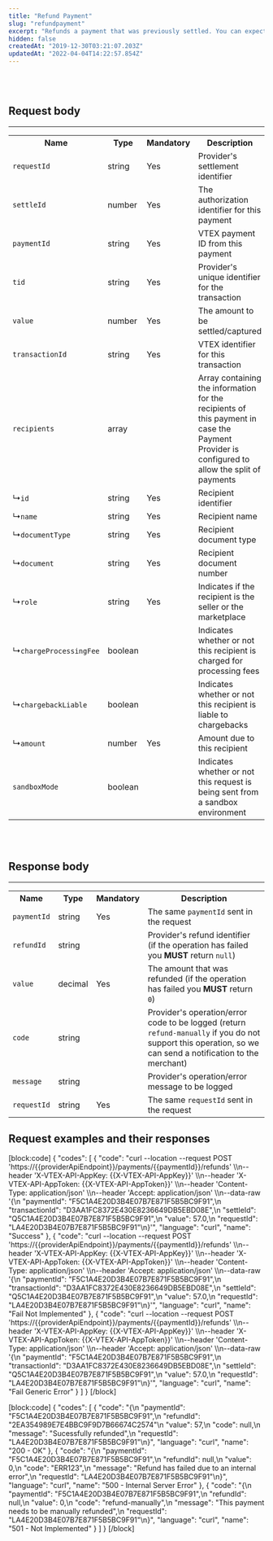 ```yaml
---
title: "Refund Payment"
slug: "refundpayment"
excerpt: "Refunds a payment that was previously settled. You can expect partial refunds."
hidden: false
createdAt: "2019-12-30T03:21:07.203Z"
updatedAt: "2022-04-04T14:22:57.854Z"
---
```

<br></br>

## Request body
---

<table>
    <tr>
        <th>Name</th>
        <th>Type</th>
        <th>Mandatory</th>
        <th>Description</th>
    </tr>
      <tr>
        <td><code>requestId</code></td>
        <td>string</td>
        <td>Yes</td>
        <td>Provider's settlement identifier</td>
    </tr>
      <tr>
        <td><code>settleId</code></td>
        <td>number</td>
        <td>Yes</td>
        <td>The authorization identifier for this payment</td>
    </tr>
    <tr>
        <td><code>paymentId</code></td>
        <td>string</td>
        <td>Yes</td>
        <td>VTEX payment ID from this payment</td>
    </tr>
      <tr>
        <td><code>tid</code></td>
        <td>string</td>
        <td>Yes</td>
        <td>Provider's unique identifier for the transaction</td>
    </tr>
    <tr>
        <td><code>value</code></td>
        <td>number</td>
        <td>Yes</td>
        <td>The amount to be settled/captured</td>
    </tr>
      <tr>
        <td><code>transactionId</code></td>
        <td>string</td>
        <td>Yes</td>
        <td>VTEX identifier for this transaction</td>
    </tr>
      <tr>
        <td><code>recipients</code></td>
        <td>array</td>
        <td></td>
        <td>Array containing the information for the recipients of this payment in case the Payment Provider is configured to allow the split of payments</td>
    </tr>
     <tr>
        <td>&#x21B3;<code>id</code></td>
        <td>string</td>
        <td>Yes</td>
        <td>Recipient identifier</td>
    </tr>
    <tr>
        <td>&#x21B3;<code>name</code></td>
        <td>string</td>
        <td>Yes</td>
        <td>Recipient name</td>
    </tr>
     <tr>
        <td>&#x21B3;<code>documentType</code></td>
        <td>string</td>
        <td>Yes</td>
        <td>Recipient document type</td>
    </tr>
       <tr>
        <td>&#x21B3;<code>document</code></td>
        <td>string</td>
        <td>Yes</td>
        <td>Recipient document number</td>
    </tr>
    <tr>
        <td>&#x21B3;<code>role</code></td>
        <td>string</td>
        <td>Yes</td>
        <td>Indicates if the recipient is the seller or the marketplace</td>
    </tr>
     <tr>
        <td>&#x21B3;<code>chargeProcessingFee</code></td>
        <td>boolean</td>
        <td></td>
        <td>Indicates whether or not this recipient is charged for processing fees</td>
    </tr>
     <tr>
        <td>&#x21B3;<code>chargebackLiable</code></td>
        <td>boolean</td>
        <td></td>
        <td>Indicates whether or not this recipient is liable to chargebacks</td>
    </tr>
     <tr>
        <td>&#x21B3;<code>amount</code></td>
        <td>number</td>
        <td>Yes</td>
        <td>Amount due to this recipient</td>
    </tr>
     <tr>
        <td><code>sandboxMode</code></td>
        <td>boolean</td>
        <td></td>
        <td>Indicates whether or not this request is being sent from a sandbox environment</td>
    </tr>
</table>

<br></br>

## Response body
---

<table>
    <tr>
        <th>Name</th>
        <th>Type</th>
        <th>Mandatory</th>
        <th>Description</th>
    </tr>
    <tr>
        <td><code>paymentId</code></td>
        <td>string</td>
        <td>Yes</td>
        <td>The same <code>paymentId</code> sent in the request</td>
    </tr>
    <tr>
        <td><code>refundId</code></td>
        <td>string</td>
        <td></td>
        <td>Provider's refund identifier (if the operation has failed you <strong>MUST</strong> return <code>null</code>)</td>
    </tr>
    <tr>
        <td><code>value</code></td>
        <td>decimal</td>
        <td>Yes</td>
        <td>The amount that was refunded (if the operation has failed you <strong>MUST</strong> return <code>0</code>)</td>
    </tr>
    <tr>
        <td><code>code</code></td>
        <td>string</td>
        <td></td>
        <td>Provider's operation/error code to be logged (return <code>refund-manually</code> if you do not support this operation, so we can send a notification to the merchant)</td>
    </tr>
    <tr>
        <td><code>message</code></td>
        <td>string</td>
        <td></td>
        <td>Provider's operation/error message to be logged</td>
    </tr>
    <tr>
        <td><code>requestId</code></td>
        <td>string</td>
        <td>Yes</td>
        <td>The same <code>requestId</code> sent in the request</td>
    </tr>
</table>

## Request examples and their responses
[block:code]
{
  "codes": [
    {
      "code": "curl --location --request POST 'https://{{providerApiEndpoint}}/payments/{{paymentId}}/refunds' \\\n--header 'X-VTEX-API-AppKey: {{X-VTEX-API-AppKey}}' \\\n--header 'X-VTEX-API-AppToken: {{X-VTEX-API-AppToken}}' \\\n--header 'Content-Type: application/json' \\\n--header 'Accept: application/json' \\\n--data-raw '{\n    \"paymentId\": \"F5C1A4E20D3B4E07B7E871F5B5BC9F91\",\n    \"transactionId\": \"D3AA1FC8372E430E8236649DB5EBD08E\",\n    \"settleId\": \"Q5C1A4E20D3B4E07B7E871F5B5BC9F91\",\n    \"value\": 57.0,\n    \"requestId\": \"LA4E20D3B4E07B7E871F5B5BC9F91\"\n}'",
      "language": "curl",
      "name": "Success"
    },
    {
      "code": "curl --location --request POST 'https://{{providerApiEndpoint}}/payments/{{paymentId}}/refunds' \\\n--header 'X-VTEX-API-AppKey: {{X-VTEX-API-AppKey}}' \\\n--header 'X-VTEX-API-AppToken: {{X-VTEX-API-AppToken}}' \\\n--header 'Content-Type: application/json' \\\n--header 'Accept: application/json' \\\n--data-raw '{\n    \"paymentId\": \"F5C1A4E20D3B4E07B7E871F5B5BC9F91\",\n    \"transactionId\": \"D3AA1FC8372E430E8236649DB5EBD08E\",\n    \"settleId\": \"Q5C1A4E20D3B4E07B7E871F5B5BC9F91\",\n    \"value\": 57.0,\n    \"requestId\": \"LA4E20D3B4E07B7E871F5B5BC9F91\"\n}'",
      "language": "curl",
      "name": "Fail Not Implemented"
    },
    {
      "code": "curl --location --request POST 'https://{{providerApiEndpoint}}/payments/{{paymentId}}/refunds' \\\n--header 'X-VTEX-API-AppKey: {{X-VTEX-API-AppKey}}' \\\n--header 'X-VTEX-API-AppToken: {{X-VTEX-API-AppToken}}' \\\n--header 'Content-Type: application/json' \\\n--header 'Accept: application/json' \\\n--data-raw '{\n    \"paymentId\": \"F5C1A4E20D3B4E07B7E871F5B5BC9F91\",\n    \"transactionId\": \"D3AA1FC8372E430E8236649DB5EBD08E\",\n    \"settleId\": \"Q5C1A4E20D3B4E07B7E871F5B5BC9F91\",\n    \"value\": 57.0,\n    \"requestId\": \"LA4E20D3B4E07B7E871F5B5BC9F91\"\n}'",
      "language": "curl",
      "name": "Fail Generic Error"
    }
  ]
}
[/block]

[block:code]
{
  "codes": [
    {
      "code": "{\n  \"paymentId\": \"F5C1A4E20D3B4E07B7E871F5B5BC9F91\",\n  \"refundId\": \"2EA354989E7E4BBC9F9D7B66674C2574\"\n  \"value\": 57,\n  \"code\": null,\n  \"message\": \"Sucessfully refunded\",\n  \"requestId\": \"LA4E20D3B4E07B7E871F5B5BC9F91\"\n}",
      "language": "curl",
      "name": "200 - OK"
    },
    {
      "code": "{\n  \"paymentId\": \"F5C1A4E20D3B4E07B7E871F5B5BC9F91\",\n  \"refundId\": null,\n  \"value\": 0,\n  \"code\": \"ERR123\",\n  \"message\": \"Refund has failed due to an internal error\",\n  \"requestId\": \"LA4E20D3B4E07B7E871F5B5BC9F91\"\n}",
      "language": "curl",
      "name": "500 - Internal Server Error"
    },
    {
      "code": "{\n  \"paymentId\": \"F5C1A4E20D3B4E07B7E871F5B5BC9F91\",\n  \"refundId\": null,\n  \"value\": 0,\n  \"code\": \"refund-manually\",\n  \"message\": \"This payment needs to be manually refunded\",\n  \"requestId\": \"LA4E20D3B4E07B7E871F5B5BC9F91\"\n}",
      "language": "curl",
      "name": "501 - Not Implemented"
    }
  ]
}
[/block]